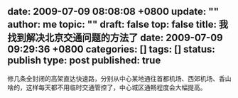 date: 2009-07-09 08:08:08 +0800
update: ""
author: me
topic: ""
draft: false
top: false
title: 我找到解决北京交通问题的方法了
date: 2009-07-09 09:29:36 +0800
categories: []
tags: []
status: publish
type: post
published: true
---
<p>修几条全封闭的高架直达快速路，分别从中心某地通往首都机场、西郊机场、香山啥的，这样每天都不用临时交通管控了，中心城区通畅程度会大幅提高。</p>
